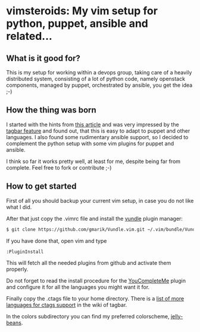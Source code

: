 # vimsteroids: My vim setup for python, puppet, ansible and related...

## What is it good for?

This is my setup for working within a devops group, taking care of a
heavily distributed system, consisting of a lot of python code, namely
openstack components, managed by puppet, orchestrated by ansible, you get
the idea ;-)

## How the thing was born

I started with the hints from [this article](https://realpython.com/blog/python/vim-and-python-a-match-made-in-heaven/)
and was very impressed by the [tagbar feature](http://majutsushi.github.io/tagbar/) 
and found out, that this is easy to adapt to puppet and other languages. I also
found some rudimentary ansible support, so I decided to complement the python 
setup with some vim plugins for puppet and ansible.

I think so far it works pretty well, at least for me, despite being far from
complete. Feel free to fork or contribute ;-)

## How to get started

First of all you should backup your current vim setup, in case you do not like what
 I did.

After that just copy the .vimrc file and install the [vundle](https://github.com/VundleVim/Vundle.vim) plugin manager:
```bash
$ git clone https://github.com/gmarik/Vundle.vim.git ~/.vim/bundle/Vundle.vim
```
If you have done that, open vim and type
```vim
:PluginInstall
```
This will fetch all the needed plugins from github and activate them properly.

Do not forget to read the install procedure for the [YouCompleteMe](https://github.com/Valloric/YouCompleteMe) plugin
and configure it for all the languages you might want it for.

Finally copy the .ctags file to your home directory. There is a [list of more 
languages for ctags support](https://github.com/majutsushi/tagbar/wiki) in the wiki of tagbar.

In the colors subdirectory you can find my preferred colorscheme, [jelly-beans](https://github.com/nanotech/jellybeans.vim).

